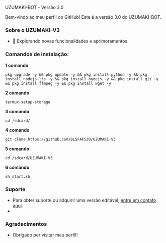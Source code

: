UZUMAKI-BOT - Versão 3.0

Bem-vindo ao meu perfil do GitHub!
Esta é a versão 3.0 do UZUMAKI-BOT.

### Sobre o UZUMAKI-V3

- 🚀 Explorando novas funcionalidades e aprimoramentos.

### Comandos de instalação:

**1 comando**
```
pkg upgrade -y && pkg update -y && pkg install python -y && pkg install nodejs-lts -y && pkg install nodejs -y && pkg install git -y && pkg install ffmpeg -y && pkg install wget -y
```
**2 comando**
```
termux-setup-storage
```
**3 comando**
```
cd /sdcard/
```
**4 comando**
```
git clone https://github.com/BLSFAFSJD/UZUMAKI-V3
```
**5 comando**
```
cd /sdcard/UZUMAKI-V3
```
**6 comando**
```
sh start.sh
```
### Suporte

- Para obter suporte ou adquirir uma versão editável, [entre em contato aqui](https://wa.me/557999275667).
- 
### Agradecimentos

- Obrigado por visitar meu perfil!
